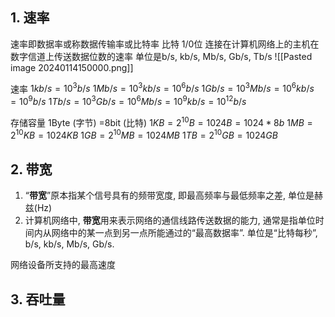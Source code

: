 
## 1\. 速率

速率即数据率或称数据传输率或比特率
比特 1/0位
连接在计算机网络上的主机在数字信道上传送数据位数的速率
单位是b/s, kb/s, Mb/s, Gb/s, Tb/s
![[Pasted image 20240114150000.png]]

速率
$1kb/s=10^3b/s$
$1Mb/s=10^3kb/s=10^6b/s$
$1Gb/s=10^3Mb/s=10^6kb/s=10^9b/s$
$1Tb/s=10^3Gb/s=10^6Mb/s=10^9kb/s=10^{12}b/s$

存储容量 1Byte (字节) =8bit (比特)
$1KB=2^{10}B=1024B=1024*8b$
$1MB=2^{10}KB=1024KB$
$1GB=2^{10}MB=1024MB$
$1TB=2^{10}GB=1024GB$

## 2\. 带宽

1. “**带宽**”原本指某个信号具有的频带宽度, 即最高频率与最低频率之差, 单位是赫兹(Hz)
2. 计算机网络中, **带宽**用来表示网络的通信线路传送数据的能力, 通常是指单位时间内从网络中的某一点到另一点所能通过的“最高数据率”. 单位是“比特每秒”, b/s, kb/s, Mb/s, Gb/s.

网络设备所支持的最高速度

## 3\. 吞吐量


